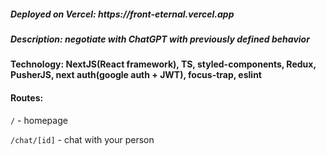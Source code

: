 <h5>Deployed on Vercel: https://front-eternal.vercel.app</h5>
<h5>Description: negotiate with ChatGPT with previously defined behavior</h5>
<h4>Technology: NextJS(React framework), TS, styled-components, Redux, PusherJS, next auth(google auth + JWT), focus-trap, eslint</h4>
<h4>Routes:</h4>
<p><code>/</code> - homepage</p>
<p><code>/chat/[id]</code> - chat with your person</p>

